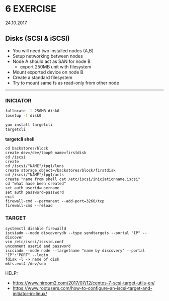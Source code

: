 # 6 EXERCISE
24.10.2017

## Disks (SCSI & iSCSI)

* You will need two installed nodes (A,B)
* Setup networking between nodes
* Node A should act as SAN for node B
	* export 250MB unit with filesystem
* Mount exported device on node B
* Create a standard filesystem
* Try to mount same fs as read-only from other node

---

### INICIATOR

```sh
fallocate -l 250MB disk0
losetup -f disk0

yum install targetcli
targetcli
```

**targetcli shell**
```
cd backstores/block
create dev=/dev/loop0 name=firstdisk
cd /iscsi
create
cd /iscsi/"NAME"/tpg1/luns
create storage_object=/backstores/block/firstdisk
cd /iscsi/"NAME"/tpg1/acls
create "name from shell cat /etc/iscsi/iniciationname.iscsi" 
cd "what hase been created"
set auth userid=username
set auth password=password
exit
firewall-cmd --permanent --add-port=3260/tcp
firewall-cmd --reload
```

### TARGET

```
systemctl disable firewalld
iscsiadm --mode discoverydb --type sendtargets --portal "IP" --discover
vim /etc/iscsi/iscsid.conf
uncomment userid and password
iscsiadm --mode node --targetname "name by discovery" --portal "IP":"PORT" --login
fdisk -l -> name of disk
mkfs.ext4 /dev/sdb
```


HELP:
* https://www.hiroom2.com/2017/07/12/centos-7-scsi-target-utils-en/
* https://www.rootusers.com/how-to-configure-an-iscsi-target-and-initiator-in-linux/
